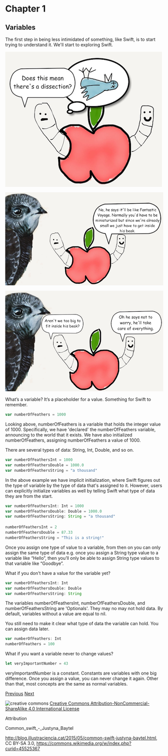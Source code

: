 # Chapter 1
## Variables

The first step in being less intimidated of something, like Swift, is to start trying to understand it. We'll start to exploring Swift.

![dissection](images/worm_dissection.jpg)

![bird](images/worm_bird.jpg)

![too big](images/worm_bird_too_big.jpg)

What’s a variable? It’s a placeholder for a value. Something for Swift to remember.

```javascript
var numberOfFeathers = 1000
```

Looking above, numberOfFeathers is a variable that holds the integer value of 1000. Specifically, we have 'declared' the numberOfFeathers variable, announcing to the world that it exists. We have also initialized numberOfFeathers, assigning numberOfFeathers a value of 1000.

There are several types of data: String, Int, Double, and so on.

```javascript
var numberOfFeathersInt = 1000
var numberOfFeathersDouble = 1000.0
var numberOfFeathersString = "a thousand"
```

In the above example we have implicit initialization, where Swift figures out the type of variable by the type of data that's assigned to it. However, users can explicitly initialize variables as well by telling Swift what type of data they are from the start.

```javascript
var numberOfFeathersInt: Int = 1000
var numberOfFeathersDouble: Double = 1000.0
var numberOfFeathersString: String = "a thousand"

numberOfFeathersInt = 2
numberOfFeathersDouble = 87.33
numberOfFeathersString = "This is a string!"
```

Once you assign one type of value to a variable, from then on you can only assign the same type of data e.g. once you assign a String type value to a variable like “Hello”,  then you’ll only be able to assign String type values to that variable like “Goodbye”.

What if you don't have a value for the variable yet?

```javascript
var numberOfFeathersInt: Int
var numberOfFeathersDouble: Double
var numberOfFeathersString: String
```

The variables numberOfFeathersInt, numberOfFeathersDouble, and numberOfFeathersString are 'Optionals'. They may no may not hold data. By default, variables without a value are equal to nil.

You still need to make it clear what type of data the variable can hold. You can assign data later.

```javascript
var numberOfFeathers: Int
numberOfFeathers = 100
```

What if you want a variable never to change values?

```javascript
let veryImportantNumber = 43
```

veryImportantNumber is a constant. Constants are variables with one big difference. Once you assign a value, you can never change it again. Other than that, most concepts are the same as normal variables.

[Previous](README.md) [Next](02.md)


![creative commons](https://i.creativecommons.org/l/by-nc-sa/4.0/88x31.png)
[Creative Commons Attribution-NonCommercial-ShareAlike 4.0 International License](http://creativecommons.org/licenses/by-nc-sa/4.0/)

Attribution

Common_swift_-_Justyna_Baytel

http://blog.illustraciencia.cat/2015/05/common-swift-justyna-baytel.html, CC BY-SA 3.0, https://commons.wikimedia.org/w/index.php?curid=45525367
